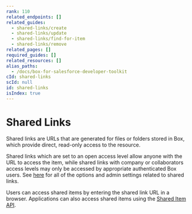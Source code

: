 ```yaml
---
rank: 110
related_endpoints: []
related_guides:
  - shared-links/create
  - shared-links/update
  - shared-links/find-for-item
  - shared-links/remove
related_pages: []
required_guides: []
related_resources: []
alias_paths:
  - /docs/box-for-salesforce-developer-toolkit
cId: shared-links
scId: null
id: shared-links
isIndex: true
---
```


# Shared Links

Shared links are URLs that are generated for files or folders stored in Box,
which provide direct, read-only access to the resource.

Shared links which are set to an open access level allow anyone with the URL to
access the item, while shared links with company or collaborators access levels
may only be accessed by appropriate authenticated Box users. See
[here][community_create_shared_link] for all of the options and admin settings
related to shared links.

Users can access shared items by entering the shared link URL in a browser.
Applications can also access shared items using the
[Shared Item API](endpoint://get_shared_items).

[community_create_shared_link]: https://community.box.com/t5/Using-Shared-Links/Creating-Shared-Links/ta-p/19523
